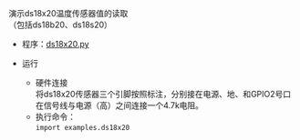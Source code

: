 演示ds18x20温度传感器值的读取<br>
（包括ds18b20、ds18s20）

- 程序：[ds18x20.py](ds18x20.py)

- 运行
	- 硬件连接<br>
	将ds18x20传感器三个引脚按照标注，分别接在电源、地、和GPIO2号口<br>
    在信号线与电源（高）之间连接一个4.7k电阻。
	- 执行命令：<br>
`import examples.ds18x20`<br>
